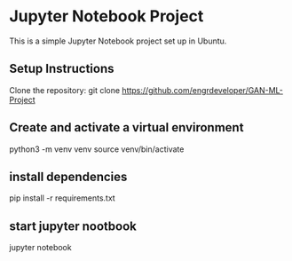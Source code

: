 # Jupyter Notebook Project

This is a simple Jupyter Notebook project set up in Ubuntu.

## Setup Instructions

Clone the repository: git clone https://github.com/engrdeveloper/GAN-ML-Project

## Create and activate a virtual environment
python3 -m venv venv
source venv/bin/activate

## install dependencies
pip install -r requirements.txt


## start jupyter nootbook
jupyter notebook


    

